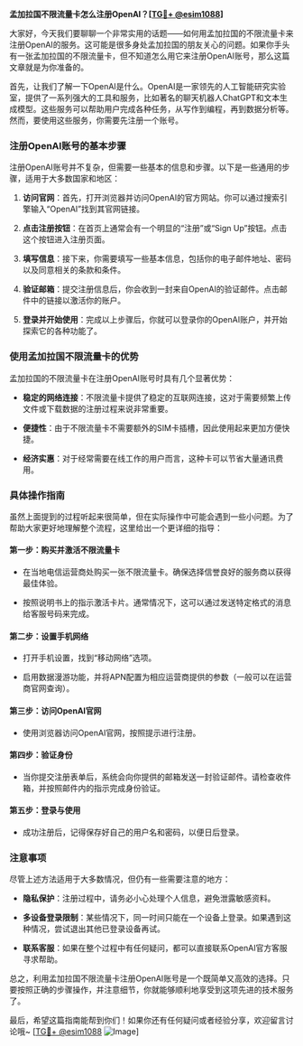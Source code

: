 **孟加拉国不限流量卡怎么注册OpenAI？[[TG💪+ @esim1088](https://t.me/s/esim1088)]**

大家好，今天我们要聊聊一个非常实用的话题——如何用孟加拉国的不限流量卡来注册OpenAI的服务。这可能是很多身处孟加拉国的朋友关心的问题。如果你手头有一张孟加拉国的不限流量卡，但不知道怎么用它来注册OpenAI账号，那么这篇文章就是为你准备的。

首先，让我们了解一下OpenAI是什么。OpenAI是一家领先的人工智能研究实验室，提供了一系列强大的工具和服务，比如著名的聊天机器人ChatGPT和文本生成模型。这些服务可以帮助用户完成各种任务，从写作到编程，再到数据分析等。然而，要使用这些服务，你需要先注册一个账号。

### 注册OpenAI账号的基本步骤

注册OpenAI账号并不复杂，但需要一些基本的信息和步骤。以下是一些通用的步骤，适用于大多数国家和地区：

1. **访问官网**：首先，打开浏览器并访问OpenAI的官方网站。你可以通过搜索引擎输入“OpenAI”找到其官网链接。
   
2. **点击注册按钮**：在首页上通常会有一个明显的“注册”或“Sign Up”按钮。点击这个按钮进入注册页面。

3. **填写信息**：接下来，你需要填写一些基本信息，包括你的电子邮件地址、密码以及同意相关的条款和条件。

4. **验证邮箱**：提交注册信息后，你会收到一封来自OpenAI的验证邮件。点击邮件中的链接以激活你的账户。

5. **登录并开始使用**：完成以上步骤后，你就可以登录你的OpenAI账户，并开始探索它的各种功能了。

### 使用孟加拉国不限流量卡的优势

孟加拉国的不限流量卡在注册OpenAI账号时具有几个显著优势：

- **稳定的网络连接**：不限流量卡提供了稳定的互联网连接，这对于需要频繁上传文件或下载数据的注册过程来说非常重要。
  
- **便捷性**：由于不限流量卡不需要额外的SIM卡插槽，因此使用起来更加方便快捷。

- **经济实惠**：对于经常需要在线工作的用户而言，这种卡可以节省大量通讯费用。

### 具体操作指南

虽然上面提到的过程听起来很简单，但在实际操作中可能会遇到一些小问题。为了帮助大家更好地理解整个流程，这里给出一个更详细的指导：

#### 第一步：购买并激活不限流量卡

- 在当地电信运营商处购买一张不限流量卡。确保选择信誉良好的服务商以获得最佳体验。
  
- 按照说明书上的指示激活卡片。通常情况下，这可以通过发送特定格式的消息给客服号码来完成。

#### 第二步：设置手机网络

- 打开手机设置，找到“移动网络”选项。
  
- 启用数据漫游功能，并将APN配置为相应运营商提供的参数（一般可以在运营商官网查询）。

#### 第三步：访问OpenAI官网

- 使用浏览器访问OpenAI官网，按照提示进行注册。

#### 第四步：验证身份

- 当你提交注册表单后，系统会向你提供的邮箱发送一封验证邮件。请检查收件箱，并按照邮件内的指示完成身份验证。

#### 第五步：登录与使用

- 成功注册后，记得保存好自己的用户名和密码，以便日后登录。

### 注意事项

尽管上述方法适用于大多数情况，但仍有一些需要注意的地方：

- **隐私保护**：注册过程中，请务必小心处理个人信息，避免泄露敏感资料。
  
- **多设备登录限制**：某些情况下，同一时间只能在一个设备上登录。如果遇到这种情况，尝试退出其他已登录设备再试。

- **联系客服**：如果在整个过程中有任何疑问，都可以直接联系OpenAI官方客服寻求帮助。

总之，利用孟加拉国不限流量卡注册OpenAI账号是一个既简单又高效的选择。只要按照正确的步骤操作，并注意细节，你就能够顺利地享受到这项先进的技术服务了。

最后，希望这篇指南能帮到你们！如果你还有任何疑问或者经验分享，欢迎留言讨论哦~ [[TG💪+ @esim1088](https://t.me/s/esim1088) ![Image](https://i.postimg.cc/4NQfJmqS/Snipaste-2025-05-13-00-14-12.png)]